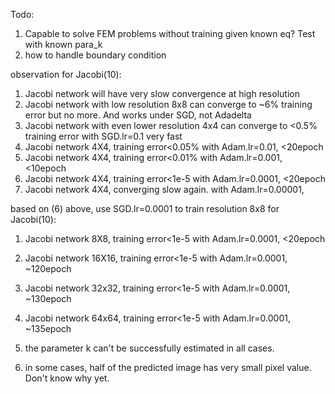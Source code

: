 Todo:
1. Capable to solve FEM problems without training given known eq? Test with known para_k
2. how to handle boundary condition


observation for Jacobi(10):
1. Jacobi network will have very slow convergence at high resolution
2. Jacobi network with low resolution 8x8 can converge to ~6% training error but no more. And works under SGD, not Adadelta
3. Jacobi network with even lower resolution 4x4 can converge to <0.5% training error with SGD.lr=0.1 very fast
4. Jacobi network 4X4, training error<0.05%  with Adam.lr=0.01, <20epoch
5. Jacobi network 4X4, training error<0.01%  with Adam.lr=0.001, <10epoch
6. Jacobi network 4X4, training error<1e-5  with Adam.lr=0.0001, <20epoch
7. Jacobi network 4X4, converging slow again.  with Adam.lr=0.00001,

based on (6) above, use SGD.lr=0.0001 to train resolution 8x8 for Jacobi(10):
1. Jacobi network 8X8, training error<1e-5  with Adam.lr=0.0001, <20epoch
2. Jacobi network 16X16, training error<1e-5  with Adam.lr=0.0001, ~120epoch
3. Jacobi network 32x32, training error<1e-5  with Adam.lr=0.0001, ~130epoch
4. Jacobi network 64x64, training error<1e-5  with Adam.lr=0.0001, ~135epoch


3. the parameter k can't be successfully estimated in all cases.
4. in some cases, half of the predicted image has very small pixel value. Don't know why yet.